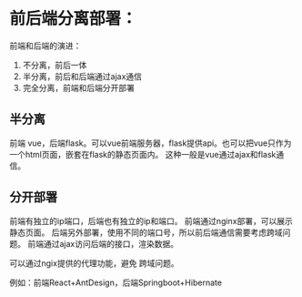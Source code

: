 # 前后端分离部署：

前端和后端的演进：
1. 不分离，前后一体
2. 半分离，前后和后端通过ajax通信
3. 完全分离，前端和后端分开部署

## 半分离

前端 vue，后端flask。可以vue前端服务器，flask提供api。也可以把vue只作为一个html页面，嵌套在flask的静态页面内。
这种一般是vue通过ajax和flask通信。

## 分开部署
前端有独立的ip端口，后端也有独立的ip和端口。
前端通过nginx部署，可以展示静态页面。
后端另外部署，使用不同的端口号，所以前后端通信需要考虑跨域问题。
前端通过ajax访问后端的接口，渲染数据。

可以通过ngix提供的代理功能，避免 跨域问题。

例如：前端React+AntDesign，后端Springboot+Hibernate
